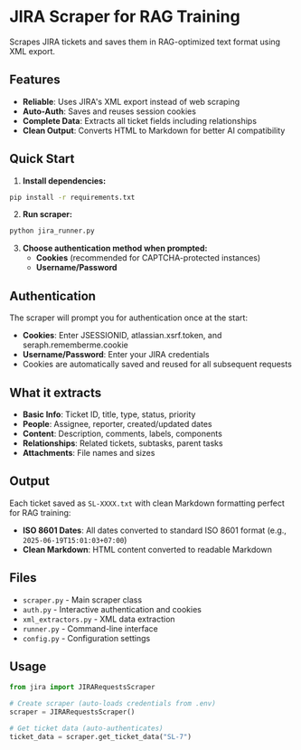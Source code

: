 # JIRA Scraper for RAG Training

Scrapes JIRA tickets and saves them in RAG-optimized text format using XML export.

## Features

- **Reliable**: Uses JIRA's XML export instead of web scraping
- **Auto-Auth**: Saves and reuses session cookies
- **Complete Data**: Extracts all ticket fields including relationships
- **Clean Output**: Converts HTML to Markdown for better AI compatibility

## Quick Start

1. **Install dependencies:**
```bash
pip install -r requirements.txt
```

2. **Run scraper:**
```bash
python jira_runner.py
```

3. **Choose authentication method when prompted:**
   - **Cookies** (recommended for CAPTCHA-protected instances)
   - **Username/Password**

## Authentication

The scraper will prompt you for authentication once at the start:
- **Cookies**: Enter JSESSIONID, atlassian.xsrf.token, and seraph.rememberme.cookie
- **Username/Password**: Enter your JIRA credentials
- Cookies are automatically saved and reused for all subsequent requests

## What it extracts

- **Basic Info**: Ticket ID, title, type, status, priority
- **People**: Assignee, reporter, created/updated dates
- **Content**: Description, comments, labels, components
- **Relationships**: Related tickets, subtasks, parent tasks
- **Attachments**: File names and sizes

## Output

Each ticket saved as `SL-XXXX.txt` with clean Markdown formatting perfect for RAG training:
- **ISO 8601 Dates**: All dates converted to standard ISO 8601 format (e.g., `2025-06-19T15:01:03+07:00`)
- **Clean Markdown**: HTML content converted to readable Markdown

## Files

- `scraper.py` - Main scraper class
- `auth.py` - Interactive authentication and cookies
- `xml_extractors.py` - XML data extraction
- `runner.py` - Command-line interface
- `config.py` - Configuration settings

## Usage

```python
from jira import JIRARequestsScraper

# Create scraper (auto-loads credentials from .env)
scraper = JIRARequestsScraper()

# Get ticket data (auto-authenticates)
ticket_data = scraper.get_ticket_data("SL-7")
```